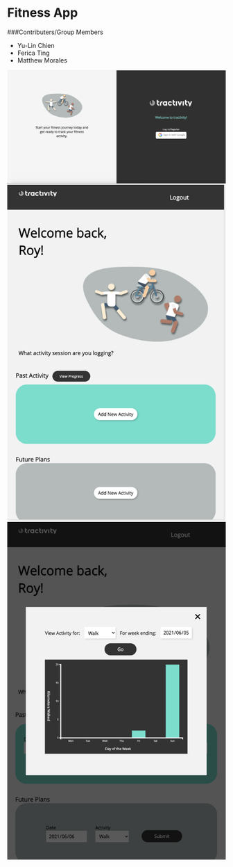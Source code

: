 # Fitness App
###Contributers/Group Members

* Yu-Lin Chien
* Ferica Ting
* Matthew Morales

![](images/Fitpic1.png)
![](images/Fitpic2.png)
![](images/Fitpic3.png)

